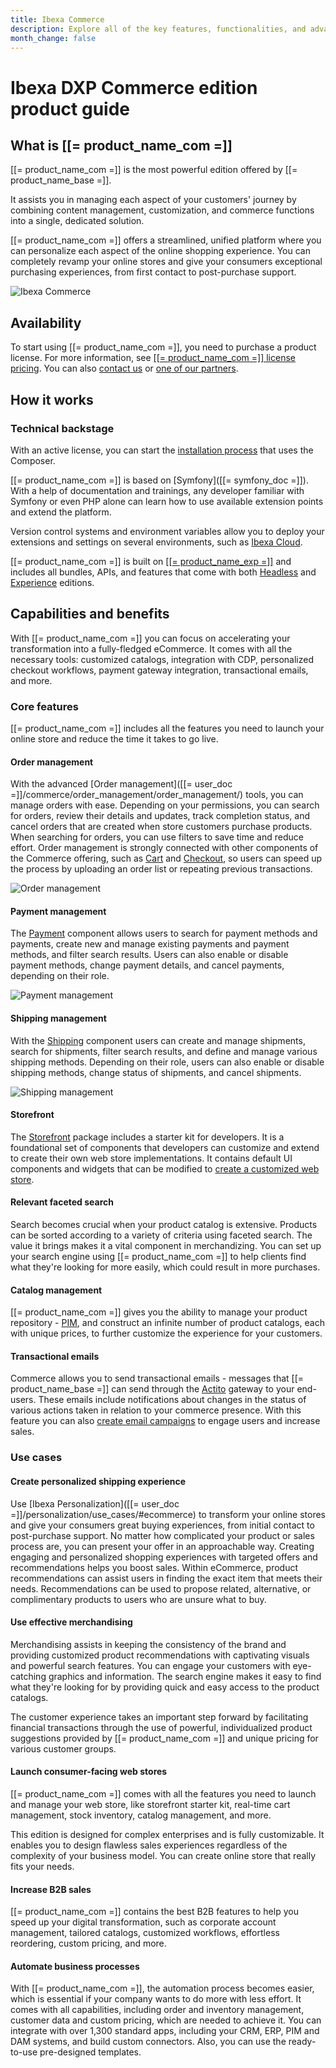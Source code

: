 ```yaml
---
title: Ibexa Commerce
description: Explore all of the key features, functionalities, and advantages of Ibexa Commerce, the most powerful edition that Ibexa DXP has to offer.
month_change: false
---
```


# Ibexa DXP Commerce edition product guide

## What is [[= product_name_com =]]

[[= product_name_com =]] is the most powerful edition offered by [[= product_name_base =]].

It assists you in managing each aspect of your customers' journey by combining content management, customization, and commerce functions into a single, dedicated solution.

[[= product_name_com =]] offers a streamlined, unified platform where you can personalize each aspect of the online shopping experience.
You can completely revamp your online stores and give your consumers exceptional purchasing experiences, from first contact to post-purchase support.

![Ibexa Commerce](ibexa_commerce.png)

## Availability

To start using [[= product_name_com =]], you need to purchase a product license.
For more information, see [[[= product_name_com =]] license pricing](https://www.ibexa.co/products/pricing?tab=3).
You can also [contact us](https://www.ibexa.co/about-ibexa/contact-us) or [one of our partners](https://www.ibexa.co/partners).

## How it works

### Technical backstage

With an active license, you can start the [installation process](install_ibexa_dxp.md) that uses the Composer.

[[= product_name_com =]] is based on [Symfony]([[= symfony_doc =]]).
With a help of documentation and trainings, any developer familiar with Symfony or even PHP alone can learn how to use available extension points and extend the platform.

Version control systems and environment variables allow you to deploy your extensions and settings on several environments, such as [Ibexa Cloud](ibexa_cloud_guide.md).

[[= product_name_com =]] is built on [[[= product_name_exp =]]](ibexa_experience.md) and includes all bundles, APIs, and features that come with both [Headless](ibexa_headless.md#core-features) and [Experience](ibexa_experience.md#core-features) editions.

## Capabilities and benefits

With [[= product_name_com =]] you can focus on accelerating your transformation into a fully-fledged eCommerce.
It comes with all the necessary tools: customized catalogs, integration with CDP, personalized checkout workflows, payment gateway integration, transactional emails, and more.

### Core features

[[= product_name_com =]] includes all the features you need to launch your online store and reduce the time it takes to go live.

#### Order management

With the advanced [Order management]([[= user_doc =]]/commerce/order_management/order_management/) tools, you can manage orders with ease.
Depending on your permissions, you can search for orders, review their details and updates, track completion status, and cancel orders that are created when store customers purchase products.
When searching for orders, you can use filters to save time and reduce effort.
Order management is strongly connected with other components of the Commerce offering, such as [Cart](cart.md) and [Checkout](checkout.md), so users can speed up the process by uploading an order list or repeating previous transactions.

![Order management](order_management.png)

#### Payment management

The [Payment](payment.md) component allows users to search for payment methods and payments, create new and manage existing payments and payment methods, and filter search results.
Users can also enable or disable payment methods, change payment details, and cancel payments, depending on their role.

![Payment management](payment_management.png)

#### Shipping management

With the [Shipping](shipping_management.md) component users can create and manage shipments, search for shipments, filter search results, and define and manage various shipping methods.
Depending on their role, users can also enable or disable shipping methods, change status of shipments, and cancel shipments.

![Shipping management](shipping_management.png)

#### Storefront

The [Storefront](storefront.md) package includes a starter kit for developers.
It is a foundational set of components that developers can customize and extend to create their own web store implementations.
It contains default UI components and widgets that can be modified to [create a customized web store](customize_storefront_layout.md).

#### Relevant faceted search

Search becomes crucial when your product catalog is extensive.
Products can be sorted according to a variety of criteria using faceted search.
The value it brings makes it a vital component in merchandizing.
You can set up your search engine using [[= product_name_com =]] to help clients find what they're looking for more easily, which could result in more purchases.

#### Catalog management

[[= product_name_com =]] gives you the ability to manage your product repository - [PIM](pim_guide.md), and construct an infinite number of product catalogs, each with unique prices, to further customize the experience for your customers.

#### Transactional emails

Commerce allows you to send transactional emails - messages that [[= product_name_base =]] can send through the [Actito](https://www.actito.com/en-BE/) gateway to your end-users.
These emails include notifications about changes in the status of various actions taken in relation to your commerce presence.
With this feature you can also [create email campaigns](transactional_emails.md##create-email-campaigns) to engage users and increase sales.

### Use cases

#### Create personalized shipping experience

Use [Ibexa Personalization]([[= user_doc =]]/personalization/use_cases/#ecommerce) to transform your online stores and give your consumers great buying experiences, from initial contact to post-purchase support.
No matter how complicated your product or sales process are, you can present your offer in an approachable way.
Creating engaging and personalized shopping experiences with targeted offers and recommendations helps you boost sales.
Within eCommerce, product recommendations can assist users in finding the exact item that meets their needs.
Recommendations can be used to propose related, alternative, or complimentary products to users who are unsure what to buy.

#### Use effective merchandising

Merchandising assists in keeping the consistency of the brand and providing customized product recommendations with captivating visuals and powerful search features. 
You can engage your customers with eye-catching graphics and information.
The search engine makes it easy to find what they're looking for by providing quick and easy access to the product catalogs.

The customer experience takes an important step forward by facilitating financial transactions through the use of powerful, individualized product suggestions provided by [[= product_name_com =]] and unique pricing for various customer groups.

#### Launch consumer-facing web stores

[[= product_name_com =]] comes with all the features you need to launch and manage your web store, like storefront starter kit, real-time cart management, stock inventory, catalog management, and more.

This edition is designed for complex enterprises and is fully customizable.
It enables you to design flawless sales experiences regardless of the complexity of your business model.
You can create online store that really fits your needs.

#### Increase B2B sales

[[= product_name_com =]] contains the best B2B features to help you speed up your digital transformation, such as corporate account management, tailored catalogs, customized workflows, effortless reordering, custom pricing, and more.

#### Automate business processes

With [[= product_name_com =]], the automation process becomes easier, which is essential if your company wants to do more with less effort. 
It comes with all capabilities, including order and inventory management, customer data and custom pricing, which are needed to achieve it.
You can integrate with over 1,300 standard apps, including your CRM, ERP, PIM and DAM systems, and build custom connectors.
Also, you can use the ready-to-use pre-designed templates.